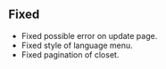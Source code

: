 ## Fixed

- Fixed possible error on update page.
- Fixed style of language menu.
- Fixed pagination of closet.

